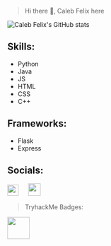 > Hi there 👋, Caleb Felix here


 ![Caleb Felix's GitHub stats](https://github-readme-stats.vercel.app/api?username=calebfelix&show_icons=true&theme=react) &nbsp;
<!--  [![Top Langs](https://github-readme-stats.vercel.app/api/top-langs/?username=calebfelix)](https://github.com/anuraghazra/github-readme-stats) -->


 ## Skills:
+ Python 
+ Java 
+ JS 
+ HTML 
+ CSS 
+ C++

 ## Frameworks:
+ Flask 
+ Express

<!--
> ## Socials:

[<img src=http://i.imgur.com/0o48UoR.png alt='github' height='26'><b> GitHub</b>](https://github.com/https://github.com/calebfelix)  [<img src='https://cdn.jsdelivr.net/npm/simple-icons@3.0.1/icons/instagram.svg' alt='instagram' height='17'><b> Instagram</b>](https://www.instagram.com/cat10nn/)  [<img src='https://cdn.jsdelivr.net/npm/simple-icons@3.0.1/icons/icloud.svg' alt='website' height='20'> <b> Website</b>](https://calebfelix.github.io/)  

-->
 ## Socials:
[<img height='25' src="https://img.shields.io/badge/Instagram-E4405F?style=for-the-badge&logo=instagram&logoColor=white">](https://www.instagram.com/cat10nn/) &emsp;
[<img height='28' src="https://img.shields.io/badge/GitHub-100000?style=for-the-badge&logo=github&logoColor=white">](https://github.com/https://github.com/calebfelix)<br>

> TryhackMe Badges:
<img height='50' src="https://tryhackme.com/img/badges/linux.svg">
